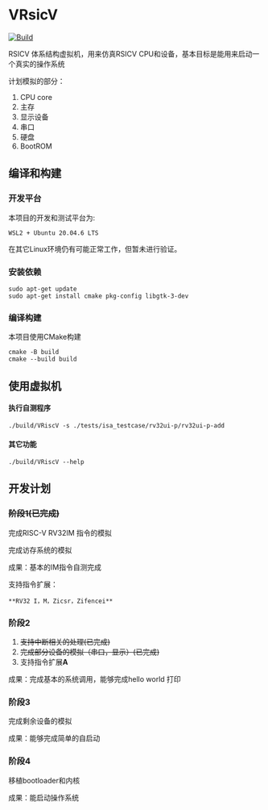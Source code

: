 # VRsicV

[![Build](https://github.com/jackkyyang/VRiscV/actions/workflows/build.yml/badge.svg)](https://github.com/jackkyyang/VRiscV/actions/workflows/build.yml)

RSICV 体系结构虚拟机，用来仿真RSICV CPU和设备，基本目标是能用来启动一个真实的操作系统

计划模拟的部分：

1. CPU core
2. 主存
3. 显示设备
4. 串口
5. 硬盘
6. BootROM

## 编译和构建

### 开发平台

本项目的开发和测试平台为:

`WSL2 + Ubuntu 20.04.6 LTS`

在其它Linux环境仍有可能正常工作，但暂未进行验证。

### 安装依赖

```
sudo apt-get update
sudo apt-get install cmake pkg-config libgtk-3-dev
```

### 编译构建

本项目使用CMake构建

```
cmake -B build
cmake --build build
```

## 使用虚拟机

#### 执行自测程序

```
./build/VRiscV -s ./tests/isa_testcase/rv32ui-p/rv32ui-p-add
```

#### 其它功能

```
./build/VRiscV --help
```

## 开发计划

### ~~阶段1(已完成)~~

完成RISC-V RV32IM 指令的模拟

完成访存系统的模拟

成果：基本的IM指令自测完成

支持指令扩展：

    **RV32 I，M，Zicsr，Zifencei**

### 阶段2

1. ~~支持中断相关的处理(已完成)~~
2. ~~完成部分设备的模拟（串口，显示）(已完成)~~
3. 支持指令扩展**A**

成果：完成基本的系统调用，能够完成hello world 打印

### 阶段3

完成剩余设备的模拟

成果：能够完成简单的自启动

### 阶段4

移植bootloader和内核

成果：能启动操作系统
